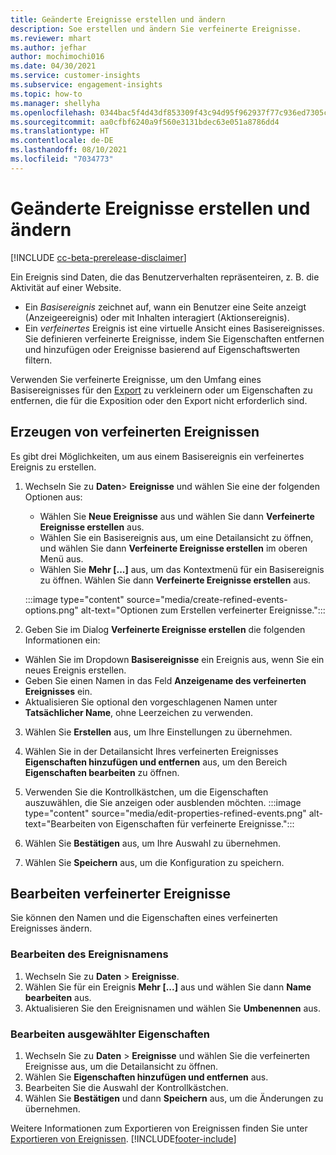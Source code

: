 ```yaml
---
title: Geänderte Ereignisse erstellen und ändern
description: Soe erstellen und ändern Sie verfeinerte Ereignisse.
ms.reviewer: mhart
ms.author: jefhar
author: mochimochi016
ms.date: 04/30/2021
ms.service: customer-insights
ms.subservice: engagement-insights
ms.topic: how-to
ms.manager: shellyha
ms.openlocfilehash: 0344bac5f4d43df853309f43c94d95f962937f77c936ed7305c5de4a08835f04
ms.sourcegitcommit: aa0cfbf6240a9f560e3131bdec63e051a8786dd4
ms.translationtype: HT
ms.contentlocale: de-DE
ms.lasthandoff: 08/10/2021
ms.locfileid: "7034773"
---
```

# <a name="create-and-modify-refined-events"></a>Geänderte Ereignisse erstellen und ändern

[!INCLUDE [cc-beta-prerelease-disclaimer](includes/cc-beta-prerelease-disclaimer.md)]


Ein Ereignis sind Daten, die das Benutzerverhalten repräsenteiren, z. B. die Aktivität auf einer Website.

- Ein *Basisereignis* zeichnet auf, wann ein Benutzer eine Seite anzeigt (Anzeigeereignis) oder mit Inhalten interagiert (Aktionsereignis).
- Ein *verfeinertes* Ereignis ist eine virtuelle Ansicht eines Basisereignisses. Sie definieren verfeinerte Ereignisse, indem Sie Eigenschaften entfernen und hinzufügen oder Ereignisse basierend auf Eigenschaftswerten filtern.

Verwenden Sie verfeinerte Ereignisse, um den Umfang eines Basisereignisses für den [Export](export-events.md) zu verkleinern oder um Eigenschaften zu entfernen, die für die Exposition oder den Export nicht erforderlich sind.

## <a name="create-refined-events"></a>Erzeugen von verfeinerten Ereignissen

Es gibt drei Möglichkeiten, um aus einem Basisereignis ein verfeinertes Ereignis zu erstellen. 

1. Wechseln Sie zu **Daten**> **Ereignisse** und wählen Sie eine der folgenden Optionen aus:
    - Wählen Sie **Neue Ereignisse** aus und wählen Sie dann **Verfeinerte Ereignisse erstellen** aus.
    - Wählen Sie ein Basisereignis aus, um eine Detailansicht zu öffnen, und wählen Sie dann **Verfeinerte Ereignisse erstellen** im oberen Menü aus.
    - Wählen Sie **Mehr [...]** aus, um das Kontextmenü für ein Basisereignis zu öffnen. Wählen Sie dann **Verfeinerte Ereignisse erstellen** aus.
    
    :::image type="content" source="media/create-refined-events-options.png" alt-text="Optionen zum Erstellen verfeinerter Ereignisse.":::

1. Geben Sie im Dialog **Verfeinerte Ereignisse erstellen** die folgenden Informationen ein:

- Wählen Sie im Dropdown **Basisereignisse** ein Ereignis aus, wenn Sie ein neues Ereignis erstellen.
- Geben Sie einen Namen in das Feld **Anzeigename des verfeinerten Ereignisses** ein.
- Aktualisieren Sie optional den vorgeschlagenen Namen unter **Tatsächlicher Name**, ohne Leerzeichen zu verwenden.

3. Wählen Sie **Erstellen** aus, um Ihre Einstellungen zu übernehmen.

1. Wählen Sie in der Detailansicht Ihres verfeinerten Ereignisses **Eigenschaften hinzufügen und entfernen** aus, um den Bereich **Eigenschaften bearbeiten** zu öffnen. 

1. Verwenden Sie die Kontrollkästchen, um die Eigenschaften auszuwählen, die Sie anzeigen oder ausblenden möchten. 
   :::image type="content" source="media/edit-properties-refined-events.png" alt-text="Bearbeiten von Eigenschaften für verfeinerte Ereignisse.":::

1. Wählen Sie **Bestätigen** aus, um Ihre Auswahl zu übernehmen.

1. Wählen Sie **Speichern** aus, um die Konfiguration zu speichern.

## <a name="edit-refined-events"></a>Bearbeiten verfeinerter Ereignisse

Sie können den Namen und die Eigenschaften eines verfeinerten Ereignisses ändern.

### <a name="edit-event-name"></a>Bearbeiten des Ereignisnamens

1. Wechseln Sie zu **Daten** > **Ereignisse**. 
1. Wählen Sie für ein Ereignis **Mehr [...]** aus und wählen Sie dann **Name bearbeiten** aus.
1. Aktualisieren Sie den Ereignisnamen und wählen Sie **Umbenennen** aus.

### <a name="edit-selected-properties"></a>Bearbeiten ausgewählter Eigenschaften

1. Wechseln Sie zu **Daten** > **Ereignisse** und wählen Sie die verfeinerten Ereignisse aus, um die Detailansicht zu öffnen.
1. Wählen Sie **Eigenschaften hinzufügen und entfernen** aus. 
1. Bearbeiten Sie die Auswahl der Kontrollkästchen.
1. Wählen Sie **Bestätigen** und dann **Speichern** aus, um die Änderungen zu übernehmen.

Weitere Informationen zum Exportieren von Ereignissen finden Sie unter [Exportieren von Ereignissen](export-events.md).
[!INCLUDE[footer-include](../includes/footer-banner.md)]

